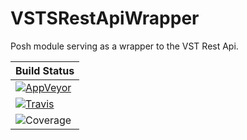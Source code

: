 # VSTSRestApiWrapper
Posh module serving as a wrapper to the VST Rest Api.

| Build Status |
|--------------|
|[![AppVeyor](https://ci.appveyor.com/api/projects/status/5krn1gct8a0cyis1?svg=true)](https://ci.appveyor.com/project/PoshTamer/vstsrestapiclient)|
|[![Travis](https://travis-ci.org/PoshTamer/VstsRestApiClient.svg?branch=add-tests-src)](https://travis-ci.org/PoshTamer/VstsRestApiClient)|
|![Coverage](https://img.shields.io/badge/Coverage-95.83%25-brightgreen.svg)|













































